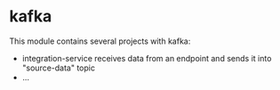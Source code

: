 # kafka

This module contains several projects with kafka:

* integration-service receives data from an endpoint and sends it into "source-data" topic
* ...
